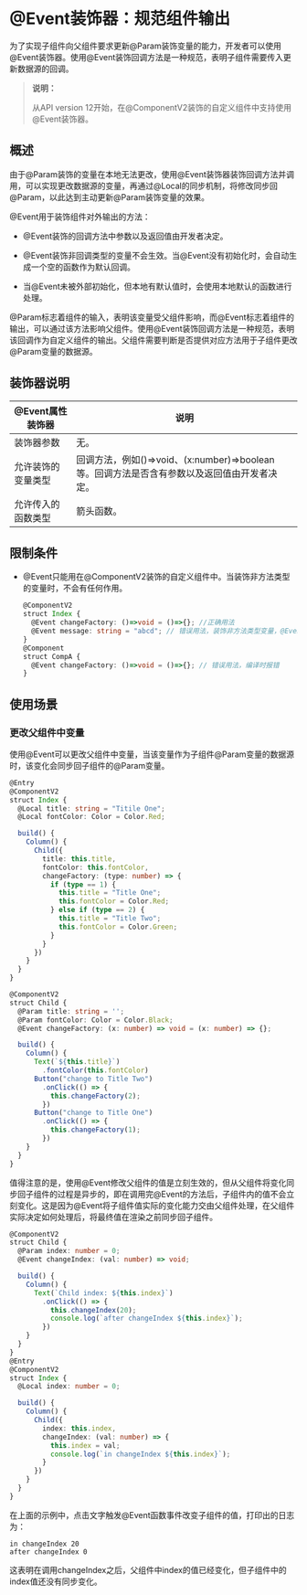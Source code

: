 # \@Event装饰器：规范组件输出

为了实现子组件向父组件要求更新\@Param装饰变量的能力，开发者可以使用\@Event装饰器。使用\@Event装饰回调方法是一种规范，表明子组件需要传入更新数据源的回调。

>**说明：**
>
>从API version 12开始，在\@ComponentV2装饰的自定义组件中支持使用\@Event装饰器。
>

## 概述

由于\@Param装饰的变量在本地无法更改，使用\@Event装饰器装饰回调方法并调用，可以实现更改数据源的变量，再通过\@Local的同步机制，将修改同步回\@Param，以此达到主动更新\@Param装饰变量的效果。

\@Event用于装饰组件对外输出的方法：

- \@Event装饰的回调方法中参数以及返回值由开发者决定。

- \@Event装饰非回调类型的变量不会生效。当\@Event没有初始化时，会自动生成一个空的函数作为默认回调。
- 当\@Event未被外部初始化，但本地有默认值时，会使用本地默认的函数进行处理。

\@Param标志着组件的输入，表明该变量受父组件影响，而\@Event标志着组件的输出，可以通过该方法影响父组件。使用\@Event装饰回调方法是一种规范，表明该回调作为自定义组件的输出。父组件需要判断是否提供对应方法用于子组件更改\@Param变量的数据源。

## 装饰器说明

| \@Event属性装饰器 | 说明 |
| ------------------- | ------------------------------------------------------------ |
| 装饰器参数 | 无。 |
| 允许装饰的变量类型 | 回调方法，例如()=>void、(x:number)=>boolean等。回调方法是否含有参数以及返回值由开发者决定。 |
| 允许传入的函数类型 | 箭头函数。 |

## 限制条件

- \@Event只能用在\@ComponentV2装饰的自定义组件中。当装饰非方法类型的变量时，不会有任何作用。

  ```ts
  @ComponentV2
  struct Index {
    @Event changeFactory: ()=>void = ()=>{}; //正确用法
    @Event message: string = "abcd"; // 错误用法，装饰非方法类型变量，@Event无作用
  }
  @Component
  struct CompA {
    @Event changeFactory: ()=>void = ()=>{}; // 错误用法，编译时报错
  }
  ```


## 使用场景

### 更改父组件中变量

使用\@Event可以更改父组件中变量，当该变量作为子组件\@Param变量的数据源时，该变化会同步回子组件的\@Param变量。

```ts
@Entry
@ComponentV2
struct Index {
  @Local title: string = "Titile One";
  @Local fontColor: Color = Color.Red;

  build() {
    Column() {
      Child({
        title: this.title,
        fontColor: this.fontColor,
        changeFactory: (type: number) => {
          if (type == 1) {
            this.title = "Title One";
            this.fontColor = Color.Red;
          } else if (type == 2) {
            this.title = "Title Two";
            this.fontColor = Color.Green;
          }
        }
      })
    }
  }
}

@ComponentV2
struct Child {
  @Param title: string = '';
  @Param fontColor: Color = Color.Black;
  @Event changeFactory: (x: number) => void = (x: number) => {};

  build() {
    Column() {
      Text(`${this.title}`)
        .fontColor(this.fontColor)
      Button("change to Title Two")
        .onClick(() => {
          this.changeFactory(2);
        })
      Button("change to Title One")
        .onClick(() => {
          this.changeFactory(1);
        })
    }
  }
}
```

值得注意的是，使用\@Event修改父组件的值是立刻生效的，但从父组件将变化同步回子组件的过程是异步的，即在调用完\@Event的方法后，子组件内的值不会立刻变化。这是因为\@Event将子组件值实际的变化能力交由父组件处理，在父组件实际决定如何处理后，将最终值在渲染之前同步回子组件。

```ts
@ComponentV2
struct Child {
  @Param index: number = 0;
  @Event changeIndex: (val: number) => void;

  build() {
    Column() {
      Text(`Child index: ${this.index}`)
        .onClick(() => {
          this.changeIndex(20);
          console.log(`after changeIndex ${this.index}`);
        })
    }
  }
}
@Entry
@ComponentV2
struct Index {
  @Local index: number = 0;

  build() {
  	Column() {
  	  Child({
  	    index: this.index,
  	    changeIndex: (val: number) => {
  	      this.index = val;
          console.log(`in changeIndex ${this.index}`);
  	    }
  	  })
  	}
  }
}
```

在上面的示例中，点击文字触发\@Event函数事件改变子组件的值，打印出的日志为：

```
in changeIndex 20
after changeIndex 0
```

这表明在调用changeIndex之后，父组件中index的值已经变化，但子组件中的index值还没有同步变化。